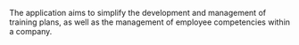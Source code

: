 The application aims to simplify the development and management of training plans, as well as the management of employee competencies within a company.
